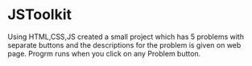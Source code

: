 # JSToolkit

Using HTML,CSS,JS created a small project which has 5 problems with separate buttons and the descriptions for the problem is given on web page. Progrm runs when you click on any Problem button. 
